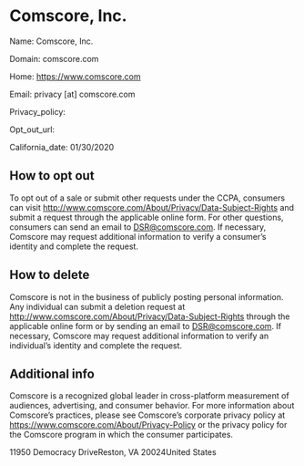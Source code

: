 
# Comscore, Inc.

Name: Comscore, Inc.

Domain: comscore.com

Home: https://www.comscore.com

Email: privacy [at] comscore.com

Privacy_policy: 

Opt_out_url: 

California_date: 01/30/2020



## How to opt out

To opt out of a sale or submit other requests under the CCPA, consumers can visit http://www.comscore.com/About/Privacy/Data-Subject-Rights and submit a request through the applicable online form. For other questions, consumers can send an email to DSR@comscore.com. If necessary, Comscore may request additional information to verify a consumer’s identity and complete the request.

## How to delete

Comscore is not in the business of publicly posting personal information. Any individual can submit a deletion request at http://www.comscore.com/About/Privacy/Data-Subject-Rights through the applicable online form or by sending an email to DSR@comscore.com. If necessary, Comscore may request additional information to verify an individual’s identity and complete the request.

## Additional info

Comscore is a recognized global leader in cross-platform measurement of audiences, advertising, and consumer behavior. For more information about Comscore’s practices, please see Comscore’s corporate privacy policy at https://www.comscore.com/About/Privacy-Policy or the privacy policy for the Comscore program in which the consumer participates.

11950 Democracy DriveReston, VA 20024United States


